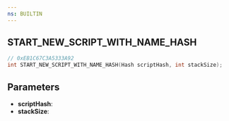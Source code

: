 ```yaml
---
ns: BUILTIN
---
```

## START_NEW_SCRIPT_WITH_NAME_HASH

```c
// 0xEB1C67C3A5333A92
int START_NEW_SCRIPT_WITH_NAME_HASH(Hash scriptHash, int stackSize);
```

## Parameters
* **scriptHash**:
* **stackSize**:
